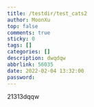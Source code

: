 ```yaml
---
title: /testdir/test_cats2
author: MoonXu
top: false
comments: true
sticky: 0
tags: []
categories: []
description: dwqdqw
abbrlink: 56035
date: 2022-02-04 13:32:00
password:
---
```

21313dqqw